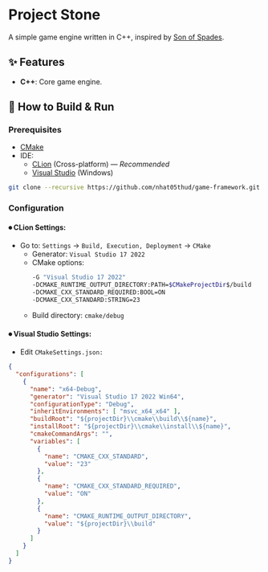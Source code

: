 # Project Stone
A simple game engine written in C++, inspired by [Son of Spades](https://sonofspades.com/).

## ✨ Features
- **C++**: Core game engine.

## 🚀 How to Build & Run

### Prerequisites

- [CMake](https://cmake.org/)
- IDE:
    - [CLion](https://www.jetbrains.com/clion/) (Cross-platform) — *Recommended*
    - [Visual Studio](https://visualstudio.microsoft.com/) (Windows)

```bash
git clone --recursive https://github.com/nhat05thud/game-framework.git
```

### Configuration

#### ⏺ CLion Settings:

- Go to: ```Settings``` → ```Build, Execution, Deployment``` → ```CMake```
    - Generator: ```Visual Studio 17 2022```
    - CMake options:
      ```bash
      -G "Visual Studio 17 2022"
      -DCMAKE_RUNTIME_OUTPUT_DIRECTORY:PATH=$CMakeProjectDir$/build
      -DCMAKE_CXX_STANDARD_REQUIRED:BOOL=ON
      -DCMAKE_CXX_STANDARD:STRING=23
      ```
    - Build directory: ```cmake/debug```

#### ⏺ Visual Studio Settings:

- Edit ```CMakeSettings.json:```
```json
{
  "configurations": [
    {
      "name": "x64-Debug",
      "generator": "Visual Studio 17 2022 Win64",
      "configurationType": "Debug",
      "inheritEnvironments": [ "msvc_x64_x64" ],
      "buildRoot": "${projectDir}\\cmake\\build\\${name}",
      "installRoot": "${projectDir}\\cmake\\install\\${name}",
      "cmakeCommandArgs": "",
      "variables": [
        {
          "name": "CMAKE_CXX_STANDARD",
          "value": "23"
        },
        {
          "name": "CMAKE_CXX_STANDARD_REQUIRED",
          "value": "ON"
        },
        {
          "name": "CMAKE_RUNTIME_OUTPUT_DIRECTORY",
          "value": "${projectDir}\\build"
        }
      ]
    }
  ]
}
```